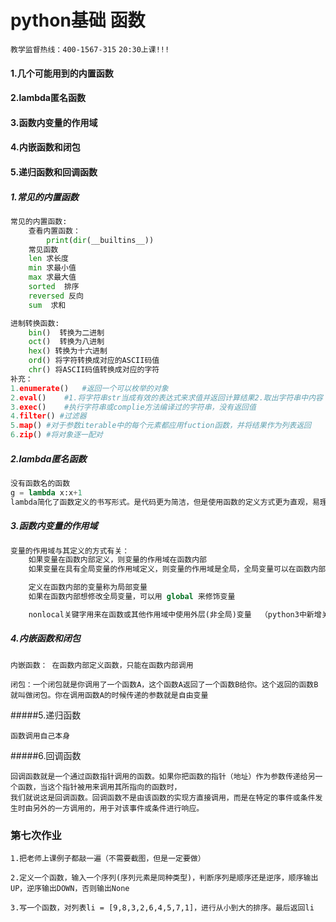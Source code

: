 # python基础 函数

`教学监督热线：400-1567-315`
`20:30上课!!!`

#### 1.几个可能用到的内置函数

#### 2.lambda匿名函数

#### 3.函数内变量的作用域

#### 4.内嵌函数和闭包

#### 5.递归函数和回调函数



##### 1.常见的内置函数

```python
常见的内置函数:
    查看内置函数：
        print(dir(__builtins__))
    常见函数
    len 求长度
    min 求最小值
    max 求最大值
    sorted  排序
    reversed 反向
    sum  求和

进制转换函数:
    bin()  转换为二进制
    oct()  转换为八进制
    hex() 转换为十六进制
    ord() 将字符转换成对应的ASCII码值
    chr() 将ASCII码值转换成对应的字符
补充：
1.enumerate()   #返回一个可以枚举的对象
2.eval()    #1.将字符串str当成有效的表达式来求值并返回计算结果2.取出字符串中内容
3.exec()    #执行字符串或complie方法编译过的字符串，没有返回值
4.filter() #过滤器
5.map() #对于参数iterable中的每个元素都应用fuction函数，并将结果作为列表返回
6.zip() #将对象逐一配对
```

##### 2.lambda匿名函数

```python
没有函数名的函数
g = lambda x:x+1
lambda简化了函数定义的书写形式。是代码更为简洁，但是使用函数的定义方式更为直观，易理解  
```

##### 3.函数内变量的作用域     

```python
变量的作用域与其定义的方式有关：
    如果变量在函数内部定义，则变量的作用域在函数内部
    如果变量在具有全局变量的作用域定义，则变量的作用域是全局，全局变量可以在函数内部访问，但是不能改变

    定义在函数内部的变量称为局部变量
    如果在函数内部想修改全局变量，可以用 global 来修饰变量

    nonlocal关键字用来在函数或其他作用域中使用外层(非全局)变量  （python3中新增关键字）
```

##### 4.内嵌函数和闭包

    内嵌函数： 在函数内部定义函数，只能在函数内部调用

    闭包：一个闭包就是你调用了一个函数A，这个函数A返回了一个函数B给你。这个返回的函数B就叫做闭包。你在调用函数A的时候传递的参数就是自由变量
#####5.递归函数

    函数调用自己本身
#####6.回调函数

    回调函数就是一个通过函数指针调用的函数。如果你把函数的指针（地址）作为参数传递给另一个函数，当这个指针被用来调用其所指向的函数时，
    我们就说这是回调函数。回调函数不是由该函数的实现方直接调用，而是在特定的事件或条件发生时由另外的一方调用的，用于对该事件或条件进行响应。
### 第七次作业

```
1.把老师上课例子都敲一遍（不需要截图，但是一定要做）

2.定义一个函数，输入一个序列(序列元素是同种类型)，判断序列是顺序还是逆序，顺序输出UP，逆序输出DOWN，否则输出None

3.写一个函数，对列表li = [9,8,3,2,6,4,5,7,1]，进行从小到大的排序。最后返回li
```

